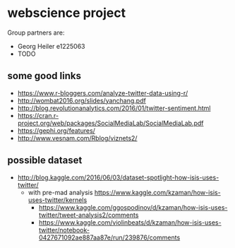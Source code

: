 # webscience project

Group partners are:
  - Georg Heiler e1225063
  - TODO

## some good links
  - https://www.r-bloggers.com/analyze-twitter-data-using-r/
  - http://wombat2016.org/slides/yanchang.pdf
  - http://blog.revolutionanalytics.com/2016/01/twitter-sentiment.html
  - https://cran.r-project.org/web/packages/SocialMediaLab/SocialMediaLab.pdf
  - https://gephi.org/features/
  - http://www.vesnam.com/Rblog/viznets2/


## possible dataset
  - http://blog.kaggle.com/2016/06/03/dataset-spotlight-how-isis-uses-twitter/
    - with pre-mad analysis https://www.kaggle.com/kzaman/how-isis-uses-twitter/kernels
      - https://www.kaggle.com/ggospodinov/d/kzaman/how-isis-uses-twitter/tweet-analysis2/comments
      - https://www.kaggle.com/violinbeats/d/kzaman/how-isis-uses-twitter/notebook-0427671092ae887aa87e/run/239876/comments